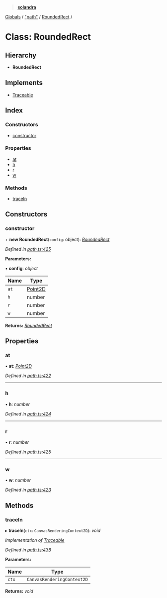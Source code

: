 > **[solandra](../README.md)**

[Globals](../README.md) / ["path"](../modules/_path_.md) / [RoundedRect](_path_.roundedrect.md) /

# Class: RoundedRect

## Hierarchy

* **RoundedRect**

## Implements

* [Traceable](../interfaces/_path_.traceable.md)

## Index

### Constructors

* [constructor](_path_.roundedrect.md#constructor)

### Properties

* [at](_path_.roundedrect.md#at)
* [h](_path_.roundedrect.md#h)
* [r](_path_.roundedrect.md#r)
* [w](_path_.roundedrect.md#w)

### Methods

* [traceIn](_path_.roundedrect.md#tracein)

## Constructors

###  constructor

\+ **new RoundedRect**(`config`: object): *[RoundedRect](_path_.roundedrect.md)*

*Defined in [path.ts:425](https://github.com/jamesporter/solandra/blob/18f919a/src/lib/path.ts#L425)*

**Parameters:**

▪ **config**: *object*

Name | Type |
------ | ------ |
`at` | [Point2D](../modules/_types_sol_.md#point2d) |
`h` | number |
`r` | number |
`w` | number |

**Returns:** *[RoundedRect](_path_.roundedrect.md)*

## Properties

###  at

• **at**: *[Point2D](../modules/_types_sol_.md#point2d)*

*Defined in [path.ts:422](https://github.com/jamesporter/solandra/blob/18f919a/src/lib/path.ts#L422)*

___

###  h

• **h**: *number*

*Defined in [path.ts:424](https://github.com/jamesporter/solandra/blob/18f919a/src/lib/path.ts#L424)*

___

###  r

• **r**: *number*

*Defined in [path.ts:425](https://github.com/jamesporter/solandra/blob/18f919a/src/lib/path.ts#L425)*

___

###  w

• **w**: *number*

*Defined in [path.ts:423](https://github.com/jamesporter/solandra/blob/18f919a/src/lib/path.ts#L423)*

## Methods

###  traceIn

▸ **traceIn**(`ctx`: `CanvasRenderingContext2D`): *void*

*Implementation of [Traceable](../interfaces/_path_.traceable.md)*

*Defined in [path.ts:436](https://github.com/jamesporter/solandra/blob/18f919a/src/lib/path.ts#L436)*

**Parameters:**

Name | Type |
------ | ------ |
`ctx` | `CanvasRenderingContext2D` |

**Returns:** *void*